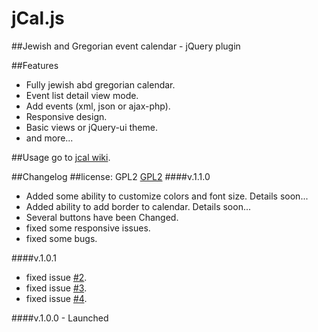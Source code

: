 # jCal.js
##Jewish and Gregorian event calendar - jQuery plugin

##Features

- Fully jewish abd gregorian calendar.
- Event list detail view mode.
- Add events (xml, json or ajax-php).
- Responsive design.
- Basic views or jQuery-ui theme.
- and more...

##Usage
go to <a href="https://github.com/meshesha/jCal/wiki">jcal wiki</a>.

##Changelog
##license: GPL2
 <a href="https://www.gnu.org/licenses/old-licenses/gpl-2.0.html">GPL2</a>
####v.1.1.0
<ul>
<li>Added some ability to customize colors and font size. Details soon...</li>
<li>Added ability to add border to calendar. Details soon...</li>
<li>Several buttons have been Changed.</li>
<li>fixed some responsive issues.</li>
<li>fixed some bugs.</li>
</ul>
####v.1.0.1
<ul>
<li>fixed issue <a href="https://github.com/meshesha/jCal/issues/2">#2</a>.</li>
<li>fixed issue <a href="https://github.com/meshesha/jCal/issues/2">#3</a>.</li>
<li>fixed issue <a href="https://github.com/meshesha/jCal/issues/2">#4</a>.</li>
</ul>
####v.1.0.0 - Launched


